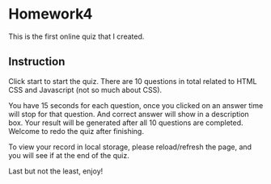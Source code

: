 # Homework4
This is the first online quiz that I created.

## Instruction
Click start to start the quiz.
There are 10 questions in total related to HTML CSS and Javascript (not so much about CSS).

You have 15 seconds for each question, once you clicked on an answer time will stop for that question. And correct answer will show in a description box. 
Your result will be generated after all 10 questions are completed.
Welcome to redo the quiz after finishing.

To view your record in local storage, please reload/refresh the page, and you will see if at the end of the quiz.

Last but not the least, enjoy!



